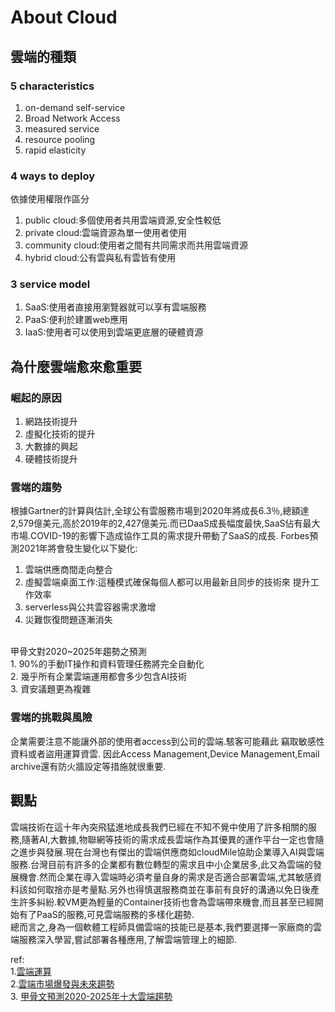 # About Cloud



## 雲端的種類

### 5 characteristics
1. on-demand self-service
2. Broad Network Access
3. measured service 
4. resource pooling
5. rapid elasticity

### 4 ways to deploy
依據使用權限作區分
1. public cloud:多個使用者共用雲端資源,安全性較低
2. private cloud:雲端資源為單一使用者使用
3. community cloud:使用者之間有共同需求而共用雲端資源
4. hybrid cloud:公有雲與私有雲皆有使用

### 3 service model 
1. SaaS:使用者直接用瀏覽器就可以享有雲端服務
2. PaaS:便利於建置web應用
3. IaaS:使用者可以使用到雲端更底層的硬體資源 


## 為什麼雲端愈來愈重要

### 崛起的原因
1. 網路技術提升
2. 虛擬化技術的提升
3. 大數據的興起
4. 硬體技術提升


### 雲端的趨勢
根據Gartner的計算與估計,全球公有雲服務市場到2020年將成長6.3％,總額達2,579億美元,高於2019年的2,427億美元.而已DaaS成長幅度最快,SaaS佔有最大市場.COVID-19的影響下造成協作工具的需求提升帶動了SaaS的成長.
Forbes預測2021年將會發生變化以下變化:
1. 雲端供應商間走向整合
2. 虛擬雲端桌面工作:這種模式確保每個人都可以用最新且同步的技術來
提升工作效率  
3. serverless與公共雲容器需求激增
4. 災難恢復問題逐漸消失
<br>
甲骨文對2020~2025年趨勢之預測<br>
1. 90%的手動IT操作和資料管理任務將完全自動化<br>
2. 幾乎所有企業雲端運用都會多少包含AI技術<br>
3. 資安議題更為複雜


### 雲端的挑戰與風險
企業需要注意不能讓外部的使用者access到公司的雲端.駭客可能藉此
竊取敏感性資料或者盜用運算資雲.
因此Access Management,Device Management,Email archive還有防火牆設定等措施就很重要.


## 觀點

雲端技術在這十年內突飛猛進地成長我們已經在不知不覺中使用了許多相關的服務,隨著AI,大數據,物聯網等技術的需求成長雲端作為其優異的運作平台一定也會隨之進步與發展.現在台灣也有傑出的雲端供應商如cloudMile協助企業導入AI與雲端服務.台灣目前有許多的企業都有數位轉型的需求且中小企業居多,此又為雲端的發展機會.然而企業在導入雲端時必須考量自身的需求是否適合部署雲端,尤其敏感資料該如何取捨亦是考量點.另外也得慎選服務商並在事前有良好的溝通以免日後產生許多糾紛.較VM更為輕量的Container技術也會為雲端帶來機會,而且甚至已經開始有了PaaS的服務,可見雲端服務的多樣化趨勢.<br>
總而言之,身為一個軟體工程師具備雲端的技能已是基本,我們要選擇一家廠商的雲端服務深入學習,嘗試部署各種應用,了解雲端管理上的細節.




ref:<br>
1.[雲端運算](https://oosga.com/cloud-computing/)<br>
2.[雲端市場爆發與未來趨勢](https://findit.org.tw/researchPageV2.aspx?pageId=1582)<br>
3. [甲骨文預測2020-2025年十大雲端趨勢](https://ctee.com.tw/news/tech/229409.html)
